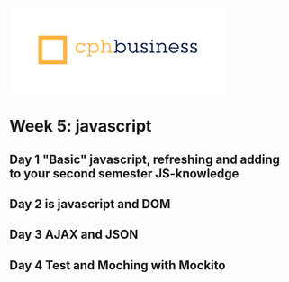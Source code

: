![](img/cphbusinessWhite.png)
# Week 5: javascript
## Day 1 "Basic" javascript, refreshing and adding to your second semester JS-knowledge
## Day 2 is javascript and DOM
## Day 3 AJAX and JSON
## Day 4 Test and Moching with Mockito
